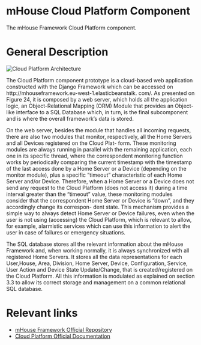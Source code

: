 # mHouse Cloud Platform Component
The mHouse Framework Cloud Platform component.

# General Description

<img src="https://github.com/JRequeijo/mHouseFramework/blob/master/docs/Cloud%20Platform/Cloud_platform_arch.png" alt="Cloud Platform Architecture">
<p>
The Cloud Platform component prototype is a cloud-based web application constructed with the Django Framework which can be accessed on http://mhouseframework.eu-west-1.elasticbeanstalk. com/. As presented on Figure 24, it is composed by a web server, which holds all the application logic, an Object-Relational Mapping (ORM) Module that provides an Object-like interface to a SQL Database which, in turn, is the final subcomponent and is where the overall framework’s data is stored.
</p>

<p>
On the web server, besides the module that handles all incoming requests, there are also two modules that monitor, respectively, all the Home Servers and all Devices registered on the Cloud Plat- form. These monitoring modules are always running in parallel with the remaining application, each one in its specific thread, where the correspondent monitoring function works by periodically comparing the current timestamp with the timestamp of the last access done by a Home Server or a Device (depending on the monitor module), plus a specific ”timeout” characteristic of each Home Server and/or Device. Therefore, when a Home Server or a Device does not send any request to the Cloud Platform (does not access it) during a time interval greater than the “timeout” value, these monitoring modules consider that the correspondent Home Server or Device is “down”, and they accordingly change its correspon- dent state. This mechanism provides a simple way to always detect Home Server or Device failures, even when the user is not using (accessing) the Cloud Platform, which is relevant to allow, for example, alarmistic services which can use this information to alert the user in case of failures or emergency situations.
</p>

<p>
The SQL database stores all the relevant information about the mHouse Framework and, when working normally, it is always synchronized with all registered Home Servers. It stores all the data representations for each User,House, Area, Division, Home Server, Device, Configuration, Service, User Action and Device State Update/Change, that is created/registered on the Cloud Platform. All this information is modulated as explained on section 3.3 to allow its correct storage and management on a common relational SQL database.
</p>

# Relevant links
<ul>
  <li>
    <a href="https://github.com/JRequeijo/mHouseFramework">mHouse Framework Official Repository</a>
  </li>
  <li>
    <a href="https://github.com/JRequeijo/mHouseFramework/tree/master/docs/Cloud%20Platform">Cloud Platform Official Documentation</a>
  </li>
</ul>
